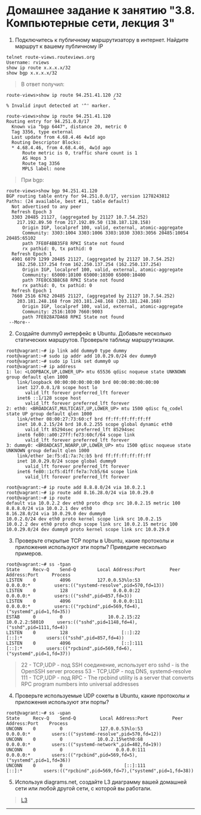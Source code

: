 # Домашнее задание к занятию "3.8. Компьютерные сети, лекция 3"

1. Подключитесь к публичному маршрутизатору в интернет. Найдите маршрут к вашему публичному IP
```
telnet route-views.routeviews.org
Username: rviews
show ip route x.x.x.x/32
show bgp x.x.x.x/32
```
 > В ответ получил:
```
route-views>show ip route 94.251.41.120 /32
                                        ^
% Invalid input detected at '^' marker.

route-views>show ip route 94.251.41.120    
Routing entry for 94.251.0.0/17
  Known via "bgp 6447", distance 20, metric 0
  Tag 3356, type external
  Last update from 4.68.4.46 4w1d ago
  Routing Descriptor Blocks:
  * 4.68.4.46, from 4.68.4.46, 4w1d ago
      Route metric is 0, traffic share count is 1
      AS Hops 3
      Route tag 3356
      MPLS label: none
```
 > При bgp:
```
route-views>show bgp 94.251.41.120     
BGP routing table entry for 94.251.0.0/17, version 1278243812
Paths: (24 available, best #11, table default)
  Not advertised to any peer
  Refresh Epoch 3
  3303 20485 21127, (aggregated by 21127 10.7.54.252)
    217.192.89.50 from 217.192.89.50 (138.187.128.158)
      Origin IGP, localpref 100, valid, external, atomic-aggregate
      Community: 3303:1004 3303:1006 3303:1030 3303:3056 20485:10054 20485:65102
      path 7FE0F4BB35F8 RPKI State not found
      rx pathid: 0, tx pathid: 0
  Refresh Epoch 1
  4901 6079 1299 20485 21127, (aggregated by 21127 10.7.54.252)
    162.250.137.254 from 162.250.137.254 (162.250.137.254)
      Origin IGP, localpref 100, valid, external, atomic-aggregate
      Community: 65000:10100 65000:10300 65000:10400
      path 7FE0C63B8C68 RPKI State not found
      rx pathid: 0, tx pathid: 0
  Refresh Epoch 1
  7660 2516 6762 20485 21127, (aggregated by 21127 10.7.54.252)
    203.181.248.168 from 203.181.248.168 (203.181.248.168)
      Origin IGP, localpref 100, valid, external, atomic-aggregate
      Community: 2516:1030 7660:9003
      path 7FE028A7DA68 RPKI State not found
 --More-- 
```

2. Создайте dummy0 интерфейс в Ubuntu. Добавьте несколько статических маршрутов. Проверьте таблицу маршрутизации.

```
root@vagrant:~# ip link add dummy0 type dummy
root@vagrant:~# sudo ip addr add 10.0.29.0/24 dev dummy0
root@vagrant:~# sudo ip link set dummy0 up
root@vagrant:~# ip address
1: lo: <LOOPBACK,UP,LOWER_UP> mtu 65536 qdisc noqueue state UNKNOWN group default qlen 1000
    link/loopback 00:00:00:00:00:00 brd 00:00:00:00:00:00
    inet 127.0.0.1/8 scope host lo
       valid_lft forever preferred_lft forever
    inet6 ::1/128 scope host
       valid_lft forever preferred_lft forever
2: eth0: <BROADCAST,MULTICAST,UP,LOWER_UP> mtu 1500 qdisc fq_codel state UP group default qlen 1000
    link/ether 08:00:27:73:60:cf brd ff:ff:ff:ff:ff:ff
    inet 10.0.2.15/24 brd 10.0.2.255 scope global dynamic eth0
       valid_lft 85294sec preferred_lft 85294sec
    inet6 fe80::a00:27ff:fe73:60cf/64 scope link
       valid_lft forever preferred_lft forever
3: dummy0: <BROADCAST,NOARP,UP,LOWER_UP> mtu 1500 qdisc noqueue state UNKNOWN group default qlen 1000
    link/ether 1e:f5:d1:7a:7c:b5 brd ff:ff:ff:ff:ff:ff
    inet 10.0.29.0/24 scope global dummy0
       valid_lft forever preferred_lft forever
    inet6 fe80::1cf5:d1ff:fe7a:7cb5/64 scope link
       valid_lft forever preferred_lft forever
```
```
root@vagrant:~# ip route add 8.8.8.0/24 via 10.0.2.1
root@vagrant:~# ip route add 8.16.28.0/24 via 10.0.29.0
root@vagrant:~# ip route
default via 10.0.2.2 dev eth0 proto dhcp src 10.0.2.15 metric 100
8.8.8.0/24 via 10.0.2.1 dev eth0
8.16.28.0/24 via 10.0.29.0 dev dummy0
10.0.2.0/24 dev eth0 proto kernel scope link src 10.0.2.15
10.0.2.2 dev eth0 proto dhcp scope link src 10.0.2.15 metric 100
10.0.29.0/24 dev dummy0 proto kernel scope link src 10.0.29.0
```
3. Проверьте открытые TCP порты в Ubuntu, какие протоколы и приложения используют эти порты? Приведите несколько примеров.

```
root@vagrant:~# ss -tpan
State     Recv-Q    Send-Q        Local Address:Port         Peer Address:Port     Process
LISTEN    0         4096          127.0.0.53%lo:53                0.0.0.0:*         users:(("systemd-resolve",pid=570,fd=13))
LISTEN    0         128                 0.0.0.0:22                0.0.0.0:*         users:(("sshd",pid=857,fd=3))
LISTEN    0         4096                0.0.0.0:111               0.0.0.0:*         users:(("rpcbind",pid=569,fd=4),("systemd",pid=1,fd=35))
ESTAB     0         0                 10.0.2.15:22               10.0.2.2:58010     users:(("sshd",pid=1148,fd=4),("sshd",pid=1111,fd=4))
LISTEN    0         128                    [::]:22                   [::]:*         users:(("sshd",pid=857,fd=4))
LISTEN    0         4096                   [::]:111                  [::]:*         users:(("rpcbind",pid=569,fd=6),("systemd",pid=1,fd=37))
```
> 22 - TCP,UDP - под SSH соединение, использует его sshd - is the OpenSSH server process 53 - TCP,UDP - под DNS, systemd-resolve 111 - TCP,UDP - под RPC - The rpcbind utility is a server that converts RPC program numbers into universal addresses

4. Проверьте используемые UDP сокеты в Ubuntu, какие протоколы и приложения используют эти порты?

```
root@vagrant:~# ss -upan
State     Recv-Q    Send-Q         Local Address:Port         Peer Address:Port    Process
UNCONN    0         0              127.0.0.53%lo:53                0.0.0.0:*        users:(("systemd-resolve",pid=570,fd=12))
UNCONN    0         0             10.0.2.15%eth0:68                0.0.0.0:*        users:(("systemd-network",pid=402,fd=19))
UNCONN    0         0                    0.0.0.0:111               0.0.0.0:*        users:(("rpcbind",pid=569,fd=5),("systemd",pid=1,fd=36))
UNCONN    0         0                       [::]:111                  [::]:*        users:(("rpcbind",pid=569,fd=7),("systemd",pid=1,fd=38))
```

5. Используя diagrams.net, создайте L3 диаграмму вашей домашней сети или любой другой сети, с которой вы работали.

 > [L3](L3.png)
 ---
